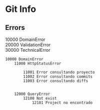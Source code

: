 # Git Info  
  
## Errors
10000 DomainError  
20000 ValidationError  
30000 TechnicalError  

    10000 DomainError
        11000 HttpStatusError  

            11001 Error consultando proyecto
            11002 Error consultando commits
            11003 Error consultando diffs

            
        12000 QueryError
            12100 Not exist
                12101 Project no encontrado
